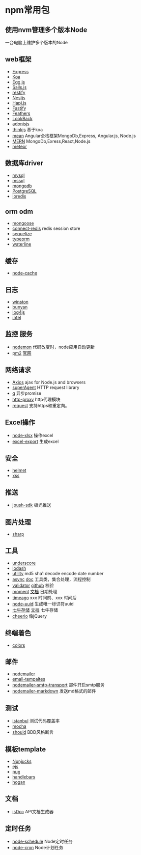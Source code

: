 # npm常用包

## 使用nvm管理多个版本Node

一台电脑上维护多个版本的Node

## web框架

- [Express](http://expressjs.com/)
- [Koa](https://koajs.com/)
- [Egg.js](https://eggjs.org/)
- [Sails.js](https://sailsjs.com/)
- [restify](http://restify.com/)
- [Nestjs](https://nestjs.com/)
- [Hapi.js](https://hapijs.com/)
- [Fastify](https://www.fastify.io/)
- [Feathers](https://feathersjs.com/)
- [LookBack](https://loopback.io/)
- [adonisjs](https://adonisjs.com/)
- [thinkjs](https://github.com/thinkjs/thinkjs) 基于koa
- [mean](http://mean.io/) Angular全栈框架MongoDb,Express, Angular.js, Node.js
- [MERN](http://mern.io/) MongoDb,Exress,React,Node.js
- [meteor](https://www.meteor.com/)

## 数据库driver

- [mysql](https://github.com/mysqljs/mysql)
- [mssql]()
- [mongodb](https://github.com/mongodb/node-mongodb-native)
- [PostgreSQL](https://github.com/brianc/node-postgres)
- [ioredis](https://github.com/luin/ioredis)

## orm odm

- [mongoose](https://github.com/Automattic/mongoose)
- [connect-redis](https://github.com/tj/connect-redis) redis session store
- [sequelize](https://github.com/sequelize/sequelize)
- [typeorm](https://typeorm.io/)
- [waterline](http://waterlinejs.org/)

## 缓存

- [node-cache](https://github.com/ptarjan/node-cache/) 

## 日志

- [winston](https://github.com/winstonjs/winston)
- [bunyan](https://github.com/trentm/node-bunyan)
- [log4js](https://github.com/nomiddlename/log4js-node)
- [intel](https://github.com/seanmonstar/intel)

## 监控 服务

- [nodemon](http://nodemon.io/) 代码改变时，node应用自动更新
- [pm2](https://github.com/Unitech/pm2) [官网](http://pm2.keymetrics.io/)

## 网络请求

- [Axios](https://github.com/axios/axios) ajax for Node.js and browsers
- [superAgent](https://github.com/visionmedia/superagent) HTTP request library
- [q](https://github.com/kriskowal/q) 异步promise
- [http-proxy](https://www.npmjs.com/package/http-proxy) http代理模块
- [request](https://github.com/request/request) 支持https和重定向。

## Excel操作

- [node-xlsx](https://github.com/mgcrea/node-xlsx) 操作excel
- [excel-export]() 生成excel

## 安全

- [helmet](https://github.com/helmetjs/helmet)
- [xss]()

## 推送

- [jpush-sdk](https://github.com/jpush/jpush-api-nodejs-client) 极光推送

## 图片处理

- [sharp](https://github.com/lovell/sharp)

## 工具

- [underscore](https://underscorejs.org/)
- [lodash](https://www.lodashjs.com/docs/4.17.5.html)
- [utility](https://github.com/node-modules/utility)  md5 sha1 decode encode date number
- [async](https://github.com/caolan/async)       [doc](http://caolan.github.io/async/) 工具类，集合处理，流程控制
- [validator](https://www.npmjs.com/package/validator)  [github](https://github.com/chriso/validator.js)  校验
- [moment](https://github.com/moment/moment/) [文档](http://momentjs.cn/) 日期处理
- [timeago](https://github.com/hustcc/timeago) xxx 时间前、xxx 时间后
- [node-uuid](https://github.com/kelektiv/node-uuid)  生成唯一标识符uuid
- [七牛存储](https://github.com/node-modules/qn) [文档](http://docs.qiniu.com/api/)  七牛存储
- [cheerio](https://github.com/cheeriojs/cheerio)  像jQuery

## 终端着色

- [colors](https://github.com/Marak/colors.js)

## 邮件

- [nodemailer](https://github.com/nodemailer/nodemailer)
- [email-tempaltes](https://email-templates.js.org)
- [nodemailer-smtp-transport](https://github.com/nodemailer/nodemailer-smtp-transport) 邮件开启smtp服务
- [nodemailer-markdown](https://github.com/andris9/nodemailer-markdown) 发送md格式的邮件

## 测试

- [istanbul](https://github.com/gotwarlost/istanbul) 测试代码覆盖率
- [mocha](https://github.com/mochajs/mocha)
- [should](https://github.com/shouldjs/should.js) BDD风格断言

## 模板template

- [Nunjucks](https://mozilla.github.io/nunjucks/)
- [ejs](https://ejs.bootcss.com/)
- [pug](https://pug.bootcss.com/api/getting-started.html)
- [handlebars](https://note.youdao.com/)
- [hogan](https://note.youdao.com/)

## 文档

- [jsDoc](https://github.com/jsdoc3/jsdoc) API文档生成器

## 定时任务

- [node-schedule](https://github.com/node-schedule/node-schedule) Node定时任务
- [node-cron](https://github.com/kelektiv/node-cron) Node计划任务
